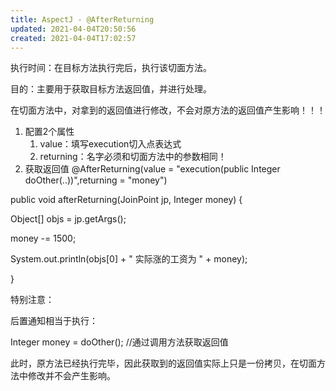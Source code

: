 ```yaml
---
title: AspectJ - @AfterReturning
updated: 2021-04-04T20:50:56
created: 2021-04-04T17:02:57
---
```


执行时间：在目标方法执行完后，执行该切面方法。

目的：主要用于获取目标方法返回值，并进行处理。

在切面方法中，对拿到的返回值进行修改，不会对原方法的返回值产生影响！！！

1.  配置2个属性
    1.  value：填写execution切入点表达式
    2.  returning：名字必须和切面方法中的参数相同！
2.  获取返回值
@AfterReturning(value = "execution(public Integer doOther(..))",returning = "money")

public void afterReturning(JoinPoint jp, Integer money) {

Object\[\] objs = jp.getArgs();

money -= 1500;

System.out.println(objs\[0\] + " 实际涨的工资为 " + money);

}

特别注意：

后置通知相当于执行：

Integer money = doOther(); //通过调用方法获取返回值

此时，原方法已经执行完毕，因此获取到的返回值实际上只是一份拷贝，在切面方法中修改并不会产生影响。

